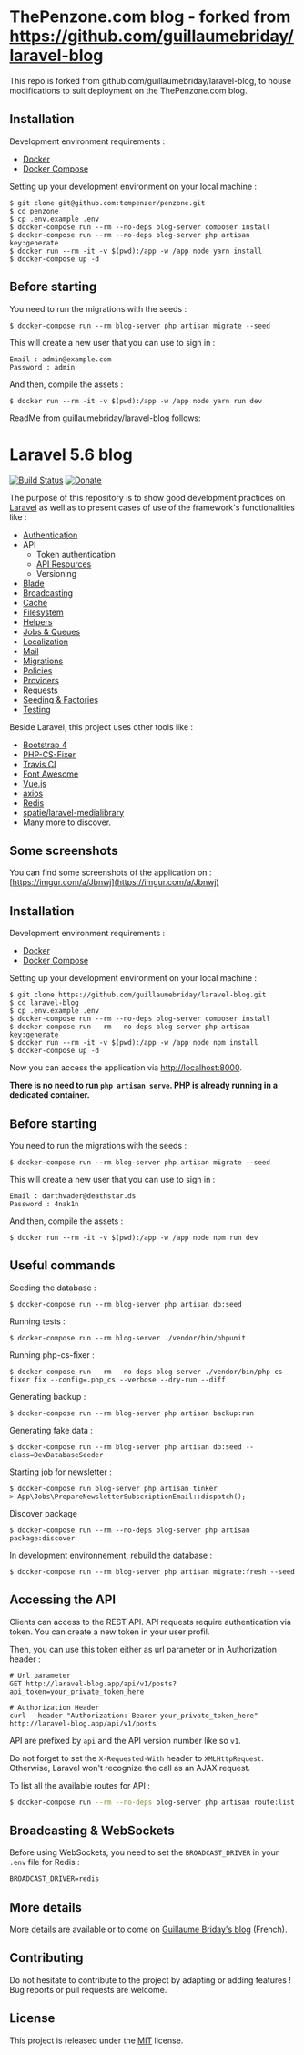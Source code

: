 # ThePenzone.com blog - forked from https://github.com/guillaumebriday/laravel-blog

This repo is forked from github.com/guillaumebriday/laravel-blog, to house modifications to suit deployment on the ThePenzone.com blog.

## Installation

Development environment requirements :
- [Docker](https://www.docker.com)
- [Docker Compose](https://docs.docker.com/compose/install/)

Setting up your development environment on your local machine :
```
$ git clone git@github.com:tompenzer/penzone.git
$ cd penzone
$ cp .env.example .env
$ docker-compose run --rm --no-deps blog-server composer install
$ docker-compose run --rm --no-deps blog-server php artisan key:generate
$ docker run --rm -it -v $(pwd):/app -w /app node yarn install
$ docker-compose up -d
```
## Before starting
You need to run the migrations with the seeds :
```
$ docker-compose run --rm blog-server php artisan migrate --seed
```

This will create a new user that you can use to sign in :
```
Email : admin@example.com
Password : admin
```

And then, compile the assets :
```
$ docker run --rm -it -v $(pwd):/app -w /app node yarn run dev
```


ReadMe from guillaumebriday/laravel-blog follows:

# Laravel 5.6 blog

[![Build Status](https://travis-ci.org/guillaumebriday/laravel-blog.svg?branch=master)](https://travis-ci.org/guillaumebriday/laravel-blog)
[![Donate](https://img.shields.io/badge/Donate-PayPal-green.svg)](https://www.paypal.me/guillaumebriday)

The purpose of this repository is to show good development practices on [Laravel](http://laravel.com/) as well as to present cases of use of the framework's functionalities like :

- [Authentication](https://laravel.com/docs/5.6/authentication)
- API
  - Token authentication
  - [API Resources](https://laravel.com/docs/5.6/eloquent-resources)
  - Versioning
- [Blade](https://laravel.com/docs/5.6/blade)
- [Broadcasting](https://laravel.com/docs/5.6/broadcasting)
- [Cache](https://laravel.com/docs/5.6/cache)
- [Filesystem](https://laravel.com/docs/5.6/filesystem)
- [Helpers](https://laravel.com/docs/5.6/helpers)
- [Jobs & Queues](https://laravel.com/docs/5.6/queues)
- [Localization](https://laravel.com/docs/5.6/localization)
- [Mail](https://laravel.com/docs/5.6/mail)
- [Migrations](https://laravel.com/docs/5.6/migrations)
- [Policies](https://laravel.com/docs/5.6/authorization)
- [Providers](https://laravel.com/docs/5.6/providers)
- [Requests](https://laravel.com/docs/5.6/validation#form-request-validation)
- [Seeding & Factories](https://laravel.com/docs/5.6/seeding)
- [Testing](https://laravel.com/docs/5.6/testing)

Beside Laravel, this project uses other tools like :

- [Bootstrap 4](https://getbootstrap.com/)
- [PHP-CS-Fixer](https://github.com/FriendsOfPhp/PHP-CS-Fixer)
- [Travis CI](https://travis-ci.org/)
- [Font Awesome](http://fontawesome.io/)
- [Vue.js](https://vuejs.org/)
- [axios](https://github.com/mzabriskie/axios)
- [Redis](https://redis.io/)
- [spatie/laravel-medialibrary](https://github.com/spatie/laravel-medialibrary)
- Many more to discover.

## Some screenshots

You can find some screenshots of the application on : [https://imgur.com/a/Jbnwj](https://imgur.com/a/Jbnwj)

## Installation

Development environment requirements :
- [Docker](https://www.docker.com)
- [Docker Compose](https://docs.docker.com/compose/install/)

Setting up your development environment on your local machine :
```
$ git clone https://github.com/guillaumebriday/laravel-blog.git
$ cd laravel-blog
$ cp .env.example .env
$ docker-compose run --rm --no-deps blog-server composer install
$ docker-compose run --rm --no-deps blog-server php artisan key:generate
$ docker run --rm -it -v $(pwd):/app -w /app node npm install
$ docker-compose up -d
```

Now you can access the application via [http://localhost:8000](http://localhost:8000).

**There is no need to run ```php artisan serve```. PHP is already running in a dedicated container.**

## Before starting
You need to run the migrations with the seeds :
```
$ docker-compose run --rm blog-server php artisan migrate --seed
```

This will create a new user that you can use to sign in :
```
Email : darthvader@deathstar.ds
Password : 4nak1n
```

And then, compile the assets :
```
$ docker run --rm -it -v $(pwd):/app -w /app node npm run dev
```

## Useful commands
Seeding the database :
```
$ docker-compose run --rm blog-server php artisan db:seed
```

Running tests :
```
$ docker-compose run --rm blog-server ./vendor/bin/phpunit
```

Running php-cs-fixer :
```
$ docker-compose run --rm --no-deps blog-server ./vendor/bin/php-cs-fixer fix --config=.php_cs --verbose --dry-run --diff
```

Generating backup :
```
$ docker-compose run --rm blog-server php artisan backup:run
```

Generating fake data :
```
$ docker-compose run --rm blog-server php artisan db:seed --class=DevDatabaseSeeder
```

Starting job for newsletter :
```
$ docker-compose run blog-server php artisan tinker
> App\Jobs\PrepareNewsletterSubscriptionEmail::dispatch();
```

Discover package
```
$ docker-compose run --rm --no-deps blog-server php artisan package:discover
```

In development environnement, rebuild the database :
```
$ docker-compose run --rm blog-server php artisan migrate:fresh --seed
```

## Accessing the API

Clients can access to the REST API. API requests require authentication via token. You can create a new token in your user profil.

Then, you can use this token either as url parameter or in Authorization header :

```
# Url parameter
GET http://laravel-blog.app/api/v1/posts?api_token=your_private_token_here

# Authorization Header
curl --header "Authorization: Bearer your_private_token_here" http://laravel-blog.app/api/v1/posts
```

API are prefixed by ```api``` and the API version number like so ```v1```.

Do not forget to set the ```X-Requested-With``` header to ```XMLHttpRequest```. Otherwise, Laravel won't recognize the call as an AJAX request.

To list all the available routes for API :

```bash
$ docker-compose run --rm --no-deps blog-server php artisan route:list --path=api
```

## Broadcasting & WebSockets
Before using WebSockets, you need to set the `BROADCAST_DRIVER` in your `.env` file for Redis :

```txt
BROADCAST_DRIVER=redis
```

## More details

More details are available or to come on [Guillaume Briday's blog](https://blog.guillaumebriday.fr) (French).

## Contributing

Do not hesitate to contribute to the project by adapting or adding features ! Bug reports or pull requests are welcome.

## License

This project is released under the [MIT](http://opensource.org/licenses/MIT) license.
